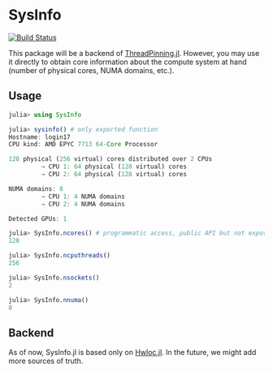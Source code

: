 # SysInfo

[![Build Status](https://github.com/carstenbauer/SysInfo.jl/actions/workflows/CI.yml/badge.svg?branch=main)](https://github.com/carstenbauer/SysInfo.jl/actions/workflows/CI.yml?query=branch%3Amain)

This package will be a backend of [ThreadPinning.jl](https://github.com/carstenbauer/ThreadPinning.jl). However, you may use it directly to obtain core information about the compute system at hand (number of physical cores, NUMA domains, etc.).

## Usage

```julia
julia> using SysInfo

julia> sysinfo() # only exported function
Hostname: login17
CPU kind: AMD EPYC 7713 64-Core Processor

128 physical (256 virtual) cores distributed over 2 CPUs
         → CPU 1: 64 physical (128 virtual) cores
         → CPU 2: 64 physical (128 virtual) cores

NUMA domains: 8
         → CPU 1: 4 NUMA domains
         → CPU 2: 4 NUMA domains

Detected GPUs: 1

julia> SysInfo.ncores() # programmatic access, public API but not exported
128

julia> SysInfo.ncputhreads()
256

julia> SysInfo.nsockets()
2

julia> SysInfo.nnuma()
8
```

## Backend

As of now, SysInfo.jl is based only on [Hwloc.jl](https://github.com/JuliaParallel/Hwloc.jl). In the future, we might add more sources of truth.

